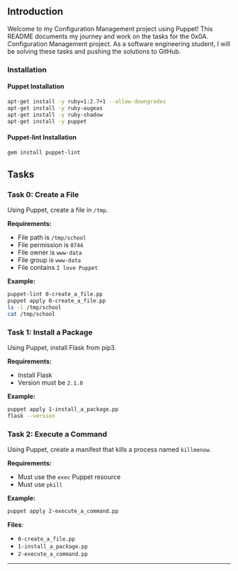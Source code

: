 ## Introduction
Welcome to my Configuration Management project using Puppet! This README documents my journey and work on the tasks for the 0x0A. Configuration Management project. As a software engineering student, I will be solving these tasks and pushing the solutions to GitHub.

### Installation
#### Puppet Installation
```bash
apt-get install -y ruby=1:2.7+1 --allow-downgrades
apt-get install -y ruby-augeas
apt-get install -y ruby-shadow
apt-get install -y puppet
```

#### Puppet-lint Installation
```bash
gem install puppet-lint
```

## Tasks
### Task 0: Create a File
Using Puppet, create a file in `/tmp`.

**Requirements:**
- File path is `/tmp/school`
- File permission is `0744`
- File owner is `www-data`
- File group is `www-data`
- File contains `I love Puppet`

**Example:**
```bash
puppet-lint 0-create_a_file.pp
puppet apply 0-create_a_file.pp
ls -l /tmp/school
cat /tmp/school
```

### Task 1: Install a Package
Using Puppet, install Flask from pip3.

**Requirements:**
- Install Flask
- Version must be `2.1.0`

**Example:**
```bash
puppet apply 1-install_a_package.pp
flask --version
```

### Task 2: Execute a Command
Using Puppet, create a manifest that kills a process named `killmenow`.

**Requirements:**
- Must use the `exec` Puppet resource
- Must use `pkill`

**Example:**
```bash
puppet apply 2-execute_a_command.pp
```

**Files**: 
- `0-create_a_file.pp`
- `1-install_a_package.pp`
- `2-execute_a_command.pp`

---
